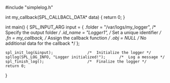 #include "simplelog.h"

int my_callback(SPL_CALLBACL_DATA* data) {
    return 0;
}

int main() {
    SPL_INPUT_ARG input = {
        .folder = "/var/logs/my_logger",  /* Specify the output folder */
        .id_name = "Logger1",            /* Set a unique identifier */
        .fn = my_callback,               /* Assign the callback function */
        .obj = NULL                      /* No additional data for the callback */
    };

    spl_init_log(&input);               /*  Initialize the logger */
    spllog(SPL_LOG_INFO, "Logger initialized!");      /*  Log a message */
    spl_finish_log();                   /*  Finalize the logger */
    return 0;
}